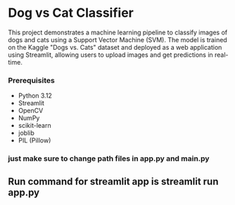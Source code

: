 # Dog vs Cat Classifier

This project demonstrates a machine learning pipeline to classify images of dogs and cats using a Support Vector Machine (SVM). The model is trained on the Kaggle "Dogs vs. Cats" dataset and deployed as a web application using Streamlit, allowing users to upload images and get predictions in real-time.



### Prerequisites

- Python 3.12
- Streamlit
- OpenCV
- NumPy
- scikit-learn
- joblib
- PIL (Pillow)
<h3> just make sure to change path files in app.py and main.py </h3>
<h2>Run command for streamlit app is <b>streamlit run app.py</b></h2>
